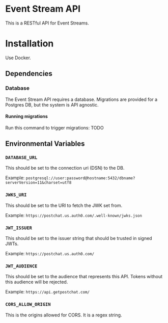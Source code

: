 # Event Stream API

This is a RESTful API for Event Streams.

# Installation

Use Docker.

## Dependencies

### Database

The Event Stream API requires a database. Migrations are provided for a Postgres DB, but the system is API agnostic.

#### Running migrations

Run this command to trigger migrations:
TODO

## Environmental Variables

### `DATABASE_URL`

This should be set to the connection uri (DSN) to the DB.

Example:
```postgresql://user:password@hostname:5432/dbname?serverVersion=11&charset=utf8```

### `JWKS_URI`

This should be set to the URI to fetch the JWK set from. 

Example:
```https://postchat.us.auth0.com/.well-known/jwks.json```

### `JWT_ISSUER`

This should be set to the issuer string that should be trusted in signed JWTs.

Example:
```https://postchat.us.auth0.com/```

### `JWT_AUDIENCE`

This should be set to the audience that represents this API. Tokens without this audience will be rejected.

Example:
```https://api.getpostchat.com/```

### `CORS_ALLOW_ORIGIN`

This is the origins allowed for CORS. It is a regex string.